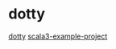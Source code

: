 # dotty

[dotty](https://github.com/lampepfl/dotty)
[scala3-example-project](https://github.com/scala/scala3-example-project)
